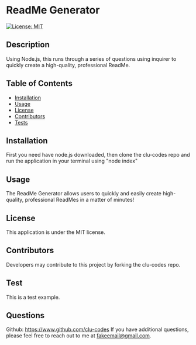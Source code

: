 
# ReadMe Generator 
[![License: MIT](https://img.shields.io/badge/License-MIT-yellow.svg)](https://opensource.org/licenses/MIT)

## Description
Using Node.js, this runs through a series of questions using inquirer to quickly create a high-quality, professional ReadMe. 

## Table of Contents
- [Installation](#Installation)
- [Usage](#Usage)
- [License](#License)
- [Contributors](#Contributors)
- [Tests](#Tests)


## Installation
First you need have node.js downloaded, then clone the clu-codes repo and run the application in your terminal using "node index"

## Usage
The ReadMe Generator allows users to quickly and easily create high-quality, professional ReadMes in a matter of minutes!

## License
This application is under the MIT license.

## Contributors
Developers may contribute to this project by forking the clu-codes repo.

## Test
This is a test example.

## Questions
Github: https://www.github.com/clu-codes
If you have additional questions, please feel free to reach out to me at fakeemail@gmail.com.
